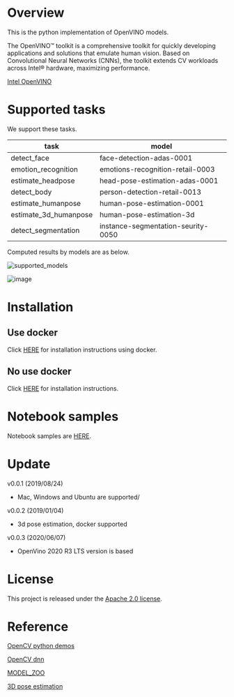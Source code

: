# Overview

This is the python implementation of OpenVINO models.

The OpenVINO™ toolkit is a comprehensive toolkit for quickly developing applications and solutions that emulate human vision. 
Based on Convolutional Neural Networks (CNNs), the toolkit extends CV workloads across Intel® hardware, maximizing performance.

[Intel OpenVINO](https://software.intel.com/en-us/openvino-toolkit)

# Supported tasks

We support these tasks.

|task                    |model                                     |
|------------------------|------------------------------------|
|detect_face             |face-detection-adas-0001            |
|emotion_recognition     |emotions-recognition-retail-0003    |
|estimate_headpose       |head-pose-estimation-adas-0001      |
|detect_body             |person-detection-retail-0013        |
|estimate_humanpose      |human-pose-estimation-0001          |
|estimate_3d_humanpose   |human-pose-estimation-3d            |
|detect_segmentation     |instance-segmentation-seurity-0050  |

Computed results by models are as below.

![supported_models](https://user-images.githubusercontent.com/34574033/63226303-36bc7b80-c213-11e9-8881-74241128e1d3.png)

![image](https://user-images.githubusercontent.com/34574033/71774364-6563a480-2fb0-11ea-8d3b-37399101bc32.png)

# Installation
## Use docker
Click [HERE](https://github.com/hampen2929/pyvino/blob/master/DOCKER.md) for installation instructions using docker.

## No use docker
Click [HERE](https://github.com/hampen2929/pyvino/blob/master/INSTALL.md) for installation instructions.


# Notebook samples
Notebook samples are [HERE](https://github.com/hampen2929/pyvino/tree/master/notebook).

# Update
v0.0.1 (2019/08/24)
- Mac, Windows and Ubuntu are supported/

v0.0.2 (2019/01/04)
- 3d pose estimation, docker supported

v0.0.3 (2020/06/07)
- OpenVino 2020 R3 LTS version is based

# License
This project is released under the [Apache 2.0 license](https://github.com/hampen2929/pyvino/blob/master/LICENSE).

# Reference
[OpenCV python demos](https://github.com/opencv/open_model_zoo/tree/master/demos/python_demos)

[OpenCV dnn](https://github.com/opencv/opencv/tree/master/samples/dnn)

[MODEL_ZOO](https://download.01.org/opencv/2019/open_model_zoo/R2/20190716_170000_models_bin/)

[3D pose estimation](https://github.com/Daniil-Osokin/lightweight-human-pose-estimation.pytorch)
